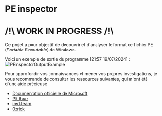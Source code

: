 # PE inspector
# /!\ WORK IN PROGRESS /!\
Ce projet a pour objectif de découvrir et d'analyser le format de fichier PE (_Portable Executable_) de Windows.  
  
Voici un exemple de sortie du programme [21:57 19/07/2024] :  
![PEInspectorOutputExample](https://github.com/mathisfr/WindowsInternals/tree/main/Usermode/PEinspector/images/outputExample.png)

Pour approfondir vos connaissances et mener vos propres investigations, je vous recommande de consulter les ressources suivantes, qui m'ont été d'une aide précieuse :

- [Documentation officielle de Microsoft](https://learn.microsoft.com/en-us/windows/win32/debug/pe-format#optional-header-image-only)
- [PE Bear](https://github.com/hasherezade/pe-bear)
- [ired.team](https://www.ired.team/miscellaneous-reversing-forensics/windows-kernel-internals/pe-file-header-parser-in-c++)
- [0xrick](https://0xrick.github.io/win-internals/pe1/)
